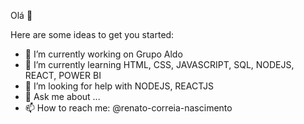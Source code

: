 Olá 👋

Here are some ideas to get you started:

- 🔭 I’m currently working on Grupo Aldo
- 🌱 I’m currently learning HTML, CSS, JAVASCRIPT, SQL, NODEJS, REACT, POWER BI
- 🤔 I’m looking for help with NODEJS, REACTJS
- 💬 Ask me about ...
- 📫 How to reach me: @renato-correia-nascimento
